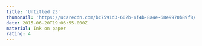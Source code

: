 ```yaml
---
title: 'Untitled 23'
thumbnail: 'https://ucarecdn.com/bc7591d3-602b-4f4b-8a4e-68e9970b89f8/'
date: 2015-06-20T19:06:55.000Z
material: Ink on paper
rating: 4
---
```

